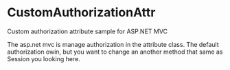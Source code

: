 # CustomAuthorizationAttr
Custom authorization attribute sample for ASP.NET MVC

The asp.net mvc is manage authorization in the attribute class. The default authorization owin, but you want to change an another method that same as Session you looking here. 

